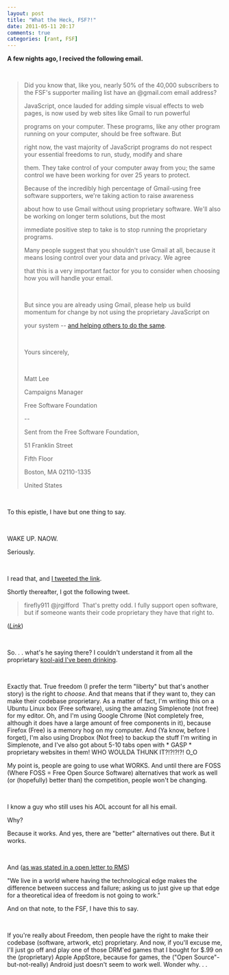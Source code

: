 ```yaml
---
layout: post
title: "What the Heck, FSF?!"
date: 2011-05-11 20:17
comments: true
categories: [rant, FSF]
---
```

<p><strong>A few nights ago, I recived the following email.</strong></p>
<p>&nbsp;</p>
<blockquote>
<p>Did you know that, like you, nearly 50% of the 40,000 subscribers to the FSF's supporter mailing list have an @gmail.com email address?</p>
<!--more-->
<p>JavaScript, once lauded for adding simple visual effects to web pages, is now used by web sites like Gmail to run powerful</p>
<p>programs on your computer. These programs, like any other program running on your computer, should be free software. But</p>
<p>right now, the vast majority of JavaScript programs do not respect your essential freedoms to run, study, modify and share</p>
<p>them. They take control of your computer away from you; the same control we have been working for over 25 years to protect.</p>
<p>Because of the incredibly high percentage of Gmail-using free software supporters, we're taking action to raise awareness</p>
<p>about how to use Gmail without using proprietary software. We'll also be working on longer term solutions, but the most</p>
<p>immediate positive step to take is to stop running the proprietary programs.</p>
<p>Many people suggest that you shouldn't use Gmail at all, because it means losing control over your data and privacy. We agree</p>
<p>that this is a very important factor for you to consider when choosing how you will handle your email.</p>
<p>&nbsp;</p>
<p>But since you are already using Gmail, please help us build momentum for change by not using the proprietary JavaScript on</p>
<p>your system -- <a href="http://www.fsf.org/campaigns/jstrap/gmail?45645">and helping others to do the same</a>.</p>
<p>&nbsp;</p>
<p>Yours sincerely,</p>
<p>&nbsp;</p>
<p>Matt Lee</p>
<p>Campaigns Manager</p>
<p>Free Software Foundation</p>
<p>--</p>
<p>Sent from the Free Software Foundation,</p>
<p>51 Franklin Street</p>
<p>Fifth Floor</p>
<p>Boston, MA 02110-1335</p>
<p>United States</p>
</blockquote>
<p>&nbsp;</p>
<p>To this epistle, I have but one thing to say.</p>
<p>&nbsp;</p>
<p>WAKE UP. NAOW.</p>
<p>Seriously.&nbsp;</p>
<p>&nbsp;</p>
<p>I read that, and <a href="https://twitter.com/#!/jrgifford/status/67767779750723585">I tweeted the link</a>.&nbsp;</p>
<p>Shortly thereafter, I got the following tweet.</p>
<blockquote class="posterous_short_quote">
<p>firefly911 @jrgifford &nbsp;That's pretty odd. I fully support open software, but if someone wants their code proprietary they have that right to.</p>
</blockquote>
<p>(<em><a href="http://twitter.com/firefly911/status/67778728217939968">Link</a></em>)</p>
<p>&nbsp;</p>
<p>So. . . what's he saying there? I couldn't understand it from all the proprietary <a href="http://en.wikipedia.org/wiki/Drinking_the_Kool-Aid">kool-aid I've been drinking</a>.</p>
<p>&nbsp;</p>
<p>Exactly that. True freedom (I prefer the term "liberty" but that's another story) is the right to <em>choose</em>. And that&nbsp;means that if they want to, they can make their codebase proprietary. As a matter of fact, I'm writing this on a Ubuntu Linux&nbsp;box (Free software), using the amazing Simplenote (not free) for my editor. Oh, and I'm using Google Chrome (Not completely free, although it does have a large amount of free components in it),&nbsp;because Firefox (Free) is a memory hog on my computer. And (Ya know, before I forget), I'm also using Dropbox (Not free) to&nbsp;backup the stuff I'm writing in Simplenote, and I've also got about 5-10 tabs open with * GASP * proprietary websites in&nbsp;them! WHO WOULDA THUNK IT?!?!?!?! O_O</p>
<p>My point is, people are going to use what WORKS. And until there are FOSS (Where FOSS = Free Open Source Software)&nbsp;alternatives that work as well (or (hopefully) better than) the competition, people won't be changing.&nbsp;</p>
<p>&nbsp;</p>
<p>I know a guy who still uses his AOL account for all his email.&nbsp;</p>
<p>Why?&nbsp;</p>
<p>Because it works. And yes, there are "better" alternatives out there. But it works.&nbsp;</p>
<p>&nbsp;</p>
<p>And (<a href="http://alexeymk.com/dear-dr-stallman-an-open-letter">as was stated in a open letter to RMS</a>)&nbsp;</p>
<p>"We live in a world where having the technological edge makes the difference between success and failure; asking us to just&nbsp;give up that edge for a theoretical idea of freedom is not going to work."</p>
<p>And on that note, to the FSF, I have this to say.</p>
<p>&nbsp;</p>
<p>If you're really about Freedom, then people have the right to make their codebase (software, artwork, etc) proprietary. And&nbsp;now, if you'll excuse me, I'll just go off and play one of those DRM'ed games that I bought for $.99 on the (proprietary) Apple AppStore, because&nbsp;for games, the ("Open Source"-but-not-really) Android just doesn't seem to work well. Wonder why. . .</p>
